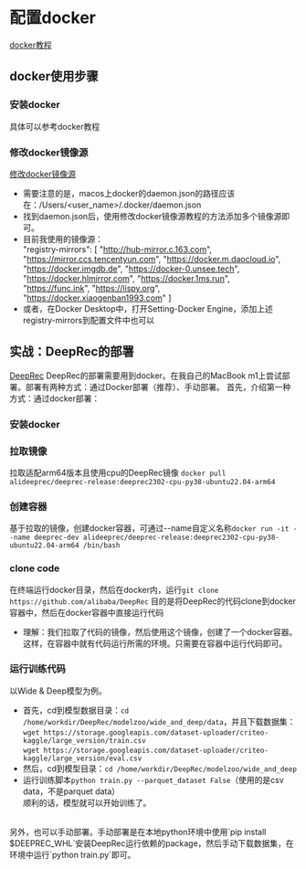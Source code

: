 # 配置docker
[docker教程](https://www.runoob.com/docker/docker-container-usage.html)

## docker使用步骤
### 安装docker
具体可以参考docker教程 
### 修改docker镜像源
[修改docker镜像源](https://blog.csdn.net/qq_73162098/article/details/145014490)
* 需要注意的是，macos上docker的daemon.json的路径应该在：/Users/<user_name>/.docker/daemon.json
* 找到daemon.json后，使用修改docker镜像源教程的方法添加多个镜像源即可。
* 目前我使用的镜像源：<br>
"registry-mirrors": [
    "http://hub-mirror.c.163.com",
    "https://mirror.ccs.tencentyun.com",
    "https://docker.m.daocloud.io",
    "https://docker.imgdb.de",
    "https://docker-0.unsee.tech",
    "https://docker.hlmirror.com",
    "https://docker.1ms.run",
    "https://func.ink",
    "https://lispy.org",
    "https://docker.xiaogenban1993.com"
  ]
* 或者，在Docker Desktop中，打开Setting-Docker Engine，添加上述registry-mirrors到配置文件中也可以

## 实战：DeepRec的部署
[DeepRec](https://deeprec.readthedocs.io/zh/latest/DeepRec-Compile-And-Install.html#id1)
DeepRec的部署需要用到docker。在我自己的MacBook m1上尝试部署。部署有两种方式：通过Docker部署（推荐）、手动部署。
首先，介绍第一种方式：通过docker部署：
### 安装docker
### 拉取镜像
拉取适配arm64版本且使用cpu的DeepRec镜像 `docker pull alideeprec/deeprec-release:deeprec2302-cpu-py38-ubuntu22.04-arm64`
### 创建容器
基于拉取的镜像，创建docker容器，可通过--name自定义名称`docker run -it --name deeprec-dev alideeprec/deeprec-release:deeprec2302-cpu-py38-ubuntu22.04-arm64 /bin/bash`
### clone code
在终端运行docker目录，然后在docker内，运行`git clone https://github.com/alibaba/DeepRec` 目的是将DeepRec的代码clone到docker容器中，然后在docker容器中直接运行代码
* 理解：我们拉取了代码的镜像，然后使用这个镜像，创建了一个docker容器。这样，在容器中就有代码运行所需的环境。只需要在容器中运行代码即可。
### 运行训练代码
以Wide & Deep模型为例。
* 首先，cd到模型数据目录：`cd /home/workdir/DeepRec/modelzoo/wide_and_deep/data`，并且下载数据集：<br>
`wget https://storage.googleapis.com/dataset-uploader/criteo-kaggle/large_version/train.csv` <br>
`wget https://storage.googleapis.com/dataset-uploader/criteo-kaggle/large_version/eval.csv`
* 然后，cd到模型目录：`cd /home/workdir/DeepRec/modelzoo/wide_and_deep`
* 运行训练脚本`python train.py --parquet_dataset False`（使用的是csv data，不是parquet data）<br>
顺利的话，模型就可以开始训练了。

<br>
另外，也可以手动部署。手动部署是在本地python环境中使用`pip install $DEEPREC_WHL`安装DeepRec运行依赖的package，然后手动下载数据集，在环境中运行`python train.py`即可。


